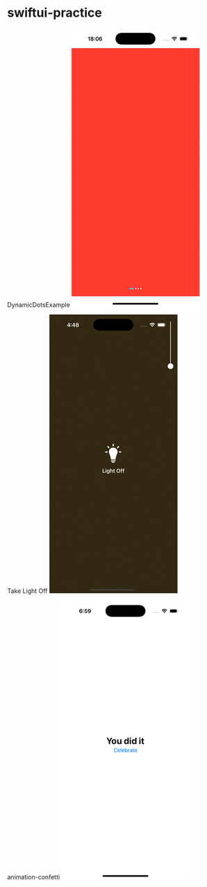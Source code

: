 # swiftui-practice
DynamicDotsExample
![DynamicDotsExample](assets/DynamicDotsExample.gif)

Take Light Off
![TakeOffLight](assets/take-light-off.gif)

animation-confetti
![confetti](assets/contti.gif)
